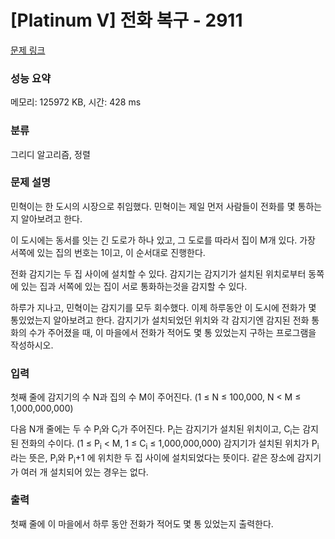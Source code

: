 # [Platinum V] 전화 복구 - 2911 

[문제 링크](https://www.acmicpc.net/problem/2911) 

### 성능 요약

메모리: 125972 KB, 시간: 428 ms

### 분류

그리디 알고리즘, 정렬

### 문제 설명

<p>민혁이는 한 도시의 시장으로 취임했다. 민혁이는 제일 먼저 사람들이 전화를 몇 통하는지 알아보려고 한다.</p>

<p>이 도시에는 동서를 잇는 긴 도로가 하나 있고, 그 도로를 따라서 집이 M개 있다. 가장 서쪽에 있는 집의 번호는 1이고, 이 순서대로 진행한다.</p>

<p>전화 감지기는 두 집 사이에 설치할 수 있다. 감지기는 감지기가 설치된 위치로부터 동쪽에 있는 집과 서쪽에 있는 집이 서로 통화하는것을 감지할 수 있다.</p>

<p>하루가 지나고, 민혁이는 감지기를 모두 회수했다. 이제 하루동안 이 도시에 전화가 몇 통있었는지 알아보려고 한다. 감지기가 설치되었던 위치와 각 감지기엔 감지된 전화 통화의 수가 주어졌을 때, 이 마을에서 전화가 적어도 몇 통 있었는지 구하는 프로그램을 작성하시오.</p>

### 입력 

 <p>첫째 줄에 감지기의 수 N과 집의 수 M이 주어진다. (1 ≤ N ≤ 100,000, N < M ≤ 1,000,000,000)</p>

<p>다음 N개 줄에는 두 수 P<sub>i</sub>와 C<sub>i</sub>가 주어진다. P<sub>i</sub>는 감지기가 설치된 위치이고, C<sub>i</sub>는 감지된 전화의 수이다. (1 ≤ P<sub>i</sub> < M, 1 ≤ C<sub>i</sub> ≤ 1,000,000,000) 감지기가 설치된 위치가 P<sub>i</sub>라는 뜻은, P<sub>i</sub>와 P<sub>i</sub>+1 에 위치한 두 집 사이에 설치되었다는 뜻이다. 같은 장소에 감지기가 여러 개 설치되어 있는 경우는 없다.</p>

### 출력 

 <p>첫째 줄에 이 마을에서 하루 동안 전화가 적어도 몇 통 있었는지 출력한다.</p>

